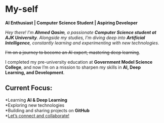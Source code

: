 # My-self<br/>
**AI Enthusiast | Computer Science Student | Aspiring Developer**<br/>

*Hey there! I’m **Ahmed Qasim**, a passionate **Computer Science student at AJK University**. Alongside my studies, I’m diving deep into **Artificial Intelligence**, constantly learning and experimenting with new technologies*.<br/>

~~I'm on a journey to become an AI expert, mastering deep learning~~.<br/>

I completed my pre-university education at **Government Model Science College**, and now I’m on a mission to sharpen my skills in **AI, Deep Learning, and Development**.<br/>

 ## Current Focus:<br/>

*Learning **AI & Deep Learning**<br/>
*Exploring new technologies <br/>
*Building and sharing projects on **GitHub**<br/>
*<ins>Let’s connect and collaborate!</ins> 

